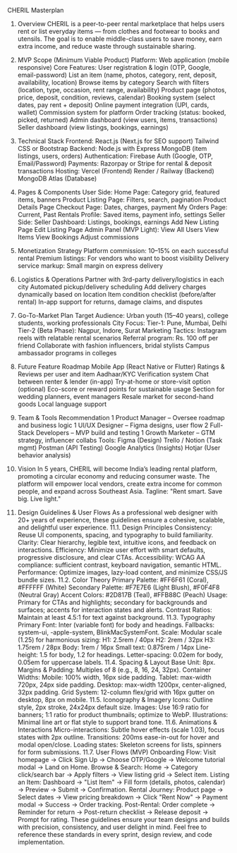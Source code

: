 CHERIL Masterplan

1. Overview
CHERIL is a peer-to-peer rental marketplace that helps users rent or list everyday items — from clothes and footwear to books and utensils. The goal is to enable middle-class users to save money, earn extra income, and reduce waste through sustainable sharing.

2. MVP Scope (Minimum Viable Product)
Platform: Web application (mobile responsive)
Core Features:
User registration & login (OTP, Google, email-password)
List an item (name, photos, category, rent, deposit, availability, location)
Browse items by category
Search with filters (location, type, occasion, rent range, availability)
Product page (photos, price, deposit, condition, reviews, calendar)
Booking system (select dates, pay rent + deposit)
Online payment integration (UPI, cards, wallet)
Commission system for platform
Order tracking (status: booked, picked, returned)
Admin dashboard (view users, items, transactions)
Seller dashboard (view listings, bookings, earnings)



3. Technical Stack
Frontend:
React.js (Next.js for SEO support)
Tailwind CSS or Bootstrap
Backend:
Node.js with Express
MongoDB (item listings, users, orders)
Authentication:
Firebase Auth (Google, OTP, Email/Password)
Payments:
Razorpay or Stripe for rental & deposit transactions
Hosting:
Vercel (Frontend)
Render / Railway (Backend)
MongoDB Atlas (Database)

4. Pages & Components
User Side:
Home Page: Category grid, featured items, banners
Product Listing Page: Filters, search, pagination
Product Details Page
Checkout Page: Dates, charges, payment
My Orders Page: Current, Past Rentals
Profile: Saved items, payment info, settings
Seller Side:
Seller Dashboard: Listings, bookings, earnings
Add New Listing Page
Edit Listing Page
Admin Panel (MVP Light):
View All Users
View Items
View Bookings
Adjust commissions

5. Monetization Strategy
Platform commission: 10–15% on each successful rental
Premium listings: For vendors who want to boost visibility
Delivery service markup: Small margin on express delivery

6. Logistics & Operations
Partner with 3rd-party delivery/logistics in each city
Automated pickup/delivery scheduling
Add delivery charges dynamically based on location
Item condition checklist (before/after rental)
In-app support for returns, damage claims, and disputes




7. Go-To-Market Plan
Target Audience:
Urban youth (15–40 years), college students, working professionals
City Focus:
Tier-1: Pune, Mumbai, Delhi
Tier-2 (Beta Phase): Nagpur, Indore, Surat
Marketing Tactics:
Instagram reels with relatable rental scenarios
Referral program: Rs. 100 off per friend
Collaborate with fashion influencers, bridal stylists
Campus ambassador programs in colleges

8. Future Feature Roadmap
Mobile App (React Native or Flutter)
Ratings & Reviews per user and item
Aadhaar/KYC Verification system
Chat between renter & lender (in-app)
Try-at-home or store-visit option (optional)
Eco-score or reward points for sustainable usage
Section for wedding planners, event managers
Resale market for second-hand goods
Local language support

9. Team & Tools Recommendation
1 Product Manager – Oversee roadmap and business logic
1 UI/UX Designer – Figma designs, user flow
2 Full-Stack Developers – MVP build and testing
1 Growth Marketer – GTM strategy, influencer collabs
Tools:
Figma (Design)
Trello / Notion (Task mgmt)
Postman (API Testing)
Google Analytics (Insights)
Hotjar (User behavior analysis)

10. Vision
In 5 years, CHERIL will become India’s leading rental platform, promoting a circular economy and reducing consumer waste. The platform will empower local vendors, create extra income for common people, and expand across Southeast Asia.
Tagline: "Rent smart. Save big. Live light."
11. Design Guidelines & User Flows
As a professional web designer with 20+ years of experience, these guidelines ensure a cohesive, scalable, and delightful user experience.
11.1. Design Principles
Consistency: Reuse UI components, spacing, and typography to build familiarity.
Clarity: Clear hierarchy, legible text, intuitive icons, and feedback on interactions.
Efficiency: Minimize user effort with smart defaults, progressive disclosure, and clear CTAs.
Accessibility: WCAG AA compliance: sufficient contrast, keyboard navigation, semantic HTML.
Performance: Optimize images, lazy-load content, and minimize CSS/JS bundle sizes.
11.2. Color Theory
Primary Palette: #FF6F61 (Coral), #FFFFFF (White)
Secondary Palette: #F7E7E6 (Light Blush), #F0F4F8 (Neutral Gray)
Accent Colors: #2D817B (Teal), #FFB88C (Peach)
Usage: Primary for CTAs and highlights; secondary for backgrounds and surfaces; accents for interaction states and alerts.
Contrast Ratios: Maintain at least 4.5:1 for text against background.
11.3. Typography
Primary Font: Inter (variable font) for body and headings.
Fallbacks: system-ui, -apple-system, BlinkMacSystemFont.
Scale: Modular scale (1.25) for harmonious sizing:
H1: 2.5rem / 40px
H2: 2rem / 32px
H3: 1.75rem / 28px
Body: 1rem / 16px
Small text: 0.875rem / 14px
Line-height: 1.5 for body, 1.2 for headings.
Letter-spacing: 0.02em for body, 0.05em for uppercase labels.
11.4. Spacing & Layout
Base Unit: 8px.
Margins & Padding: Multiples of 8 (e.g., 8, 16, 24, 32px).
Container Widths:
Mobile: 100% width, 16px side padding.
Tablet: max-width 720px, 24px side padding.
Desktop: max-width 1200px, center-aligned, 32px padding.
Grid System: 12-column flex/grid with 16px gutter on desktop, 8px on mobile.
11.5. Iconography & Imagery
Icons: Outline style, 2px stroke, 24x24px default size.
Images: Use 16:9 ratio for banners; 1:1 ratio for product thumbnails; optimize to WebP.
Illustrations: Minimal line art or flat style to support brand tone.
11.6. Animations & Interactions
Micro-interactions: Subtle hover effects (scale 1.03), focus states with 2px outline.
Transitions: 200ms ease-in-out for hover and modal open/close.
Loading states: Skeleton screens for lists, spinners for form submissions.
11.7. User Flows (MVP)
Onboarding Flow:
Visit homepage → Click Sign Up → Choose OTP/Google → Welcome tutorial modal → Land on Home.
Browse & Search:
Home → Category click/search bar → Apply filters → View listing grid → Select item.
Listing an Item:
Dashboard → "List Item" → Fill form (details, photos, calendar) → Preview → Submit → Confirmation.
Rental Journey:
Product page → Select dates → View pricing breakdown → Click "Rent Now" → Payment modal → Success → Order tracking.
Post-Rental:
Order complete → Reminder for return → Post-return checklist → Release deposit → Prompt for rating.
These guidelines ensure your team designs and builds with precision, consistency, and user delight in mind. Feel free to reference these standards in every sprint, design review, and code implementation.

